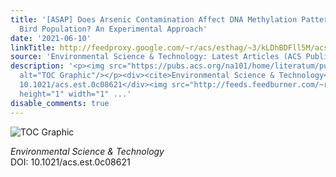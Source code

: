 ```yaml
---
title: '[ASAP] Does Arsenic Contamination Affect DNA Methylation Patterns in a Wild
  Bird Population? An Experimental Approach'
date: '2021-06-10'
linkTitle: http://feedproxy.google.com/~r/acs/esthag/~3/kLDhBDFll5M/acs.est.0c08621
source: 'Environmental Science & Technology: Latest Articles (ACS Publications)'
description: '<p><img src="https://pubs.acs.org/na101/home/literatum/publisher/achs/journals/content/esthag/0/esthag.ahead-of-print/acs.est.0c08621/20210610/images/medium/es0c08621_0003.gif"
  alt="TOC Graphic"/></p><div><cite>Environmental Science & Technology</cite></div><div>DOI:
  10.1021/acs.est.0c08621</div><img src="http://feeds.feedburner.com/~r/acs/esthag/~4/kLDhBDFll5M"
  height="1" width="1" ...'
disable_comments: true
---
```

<p><img src="https://pubs.acs.org/na101/home/literatum/publisher/achs/journals/content/esthag/0/esthag.ahead-of-print/acs.est.0c08621/20210610/images/medium/es0c08621_0003.gif" alt="TOC Graphic"/></p><div><cite>Environmental Science & Technology</cite></div><div>DOI: 10.1021/acs.est.0c08621</div><img src="http://feeds.feedburner.com/~r/acs/esthag/~4/kLDhBDFll5M" height="1" width="1" ...